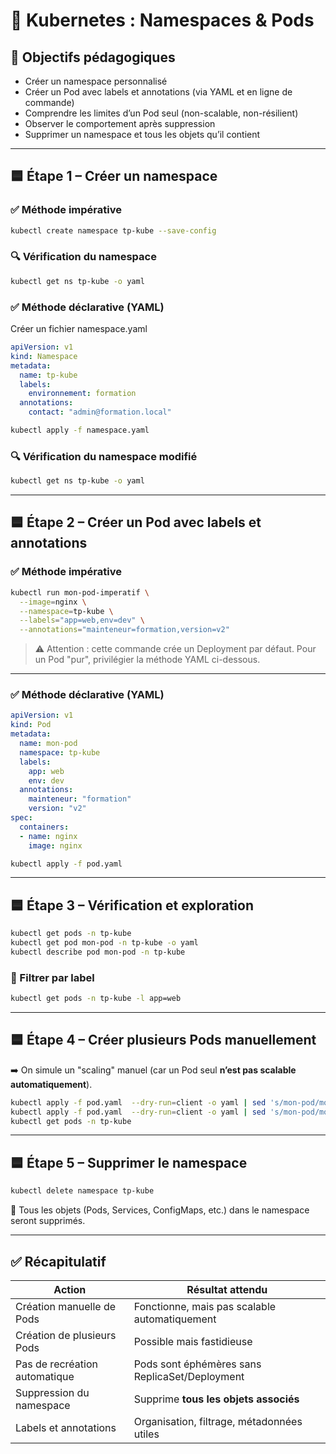 # 🧪 Kubernetes : Namespaces & Pods

## 🎯 Objectifs pédagogiques

- Créer un namespace personnalisé
- Créer un Pod avec labels et annotations (via YAML et en ligne de commande)
- Comprendre les limites d’un Pod seul (non-scalable, non-résilient)
- Observer le comportement après suppression
- Supprimer un namespace et tous les objets qu’il contient

---

## 🟦 Étape 1 – Créer un namespace

### ✅ Méthode impérative
```bash
kubectl create namespace tp-kube --save-config
```

### 🔍 Vérification du namespace
```bash
kubectl get ns tp-kube -o yaml
```



### ✅ Méthode déclarative (YAML)

Créer un fichier namespace.yaml

```yaml
apiVersion: v1
kind: Namespace
metadata:
  name: tp-kube
  labels:
    environnement: formation
  annotations:
    contact: "admin@formation.local"
```

```bash
kubectl apply -f namespace.yaml
```

### 🔍 Vérification du namespace modifié

```bash
kubectl get ns tp-kube -o yaml
```

---

## 🟦 Étape 2 – Créer un Pod avec labels et annotations

### ✅ Méthode impérative
```bash
kubectl run mon-pod-imperatif \
  --image=nginx \
  --namespace=tp-kube \
  --labels="app=web,env=dev" \
  --annotations="mainteneur=formation,version=v2" 
```

> ⚠️ Attention : cette commande crée un Deployment par défaut. Pour un Pod "pur", privilégier la méthode YAML ci-dessous.

---

### ✅ Méthode déclarative (YAML)
```yaml
apiVersion: v1
kind: Pod
metadata:
  name: mon-pod
  namespace: tp-kube
  labels:
    app: web
    env: dev
  annotations:
    mainteneur: "formation"
    version: "v2"
spec:
  containers:
  - name: nginx
    image: nginx
```

```bash
kubectl apply -f pod.yaml
```

---

## 🟦 Étape 3 – Vérification et exploration

```bash
kubectl get pods -n tp-kube
kubectl get pod mon-pod -n tp-kube -o yaml
kubectl describe pod mon-pod -n tp-kube
```

### 🔎 Filtrer par label
```bash
kubectl get pods -n tp-kube -l app=web
```

---

## 🟦 Étape 4 – Créer plusieurs Pods manuellement

➡️ On simule un "scaling" manuel (car un Pod seul **n’est pas scalable automatiquement**).

```bash
kubectl apply -f pod.yaml  --dry-run=client -o yaml | sed 's/mon-pod/mon-pod-2/' | kubectl apply -f -
kubectl apply -f pod.yaml  --dry-run=client -o yaml | sed 's/mon-pod/mon-pod-3/' | kubectl apply -f -
kubectl get pods -n tp-kube
```

---

## 🟦 Étape 5 – Supprimer le namespace

```bash
kubectl delete namespace tp-kube
```

📌 Tous les objets (Pods, Services, ConfigMaps, etc.) dans le namespace seront supprimés.

---

## ✅ Récapitulatif

| Action                          | Résultat attendu                                    |
|---------------------------------|-----------------------------------------------------|
| Création manuelle de Pods       | Fonctionne, mais pas scalable automatiquement       |
| Création de plusieurs Pods      | Possible mais fastidieuse                           |
| Pas de recréation automatique   | Pods sont éphémères sans ReplicaSet/Deployment      |
| Suppression du namespace        | Supprime **tous les objets associés**               |
| Labels et annotations           | Organisation, filtrage, métadonnées utiles          |

